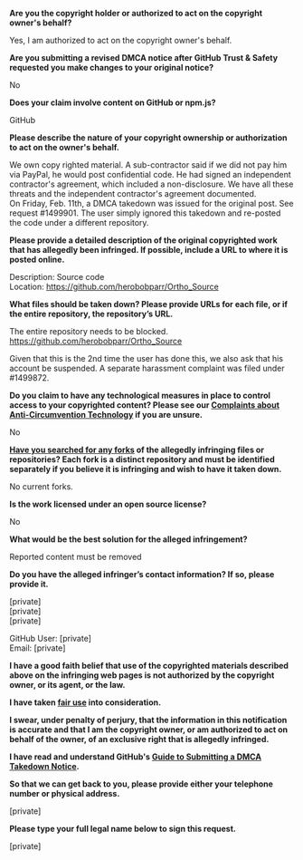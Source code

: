 **Are you the copyright holder or authorized to act on the copyright owner's behalf?**

Yes, I am authorized to act on the copyright owner's behalf.

**Are you submitting a revised DMCA notice after GitHub Trust & Safety requested you make changes to your original notice?**

No

**Does your claim involve content on GitHub or npm.js?**

GitHub

**Please describe the nature of your copyright ownership or authorization to act on the owner's behalf.**

We own copy righted material. A sub-contractor said if we did not pay him via PayPal, he would post confidential code. He had signed an independent contractor's agreement, which included a non-disclosure. We have all these threats and the independent contractor's agreement documented.  
On Friday, Feb. 11th, a DMCA takedown was issued for the original post. See request #1499901. The user simply ignored this takedown and re-posted the code under a different repository.

**Please provide a detailed description of the original copyrighted work that has allegedly been infringed. If possible, include a URL to where it is posted online.**

Description: Source code  
Location: https://github.com/herobobparr/Ortho_Source

**What files should be taken down? Please provide URLs for each file, or if the entire repository, the repository’s URL.**

The entire repository needs to be blocked.  
https://github.com/herobobparr/Ortho_Source

Given that this is the 2nd time the user has done this, we also ask that his account be suspended. A separate harassment complaint was filed under #1499872.

**Do you claim to have any technological measures in place to control access to your copyrighted content? Please see our <a href="https://docs.github.com/articles/guide-to-submitting-a-dmca-takedown-notice#complaints-about-anti-circumvention-technology">Complaints about Anti-Circumvention Technology</a> if you are unsure.**

No

**<a href="https://docs.github.com/articles/dmca-takedown-policy#b-what-about-forks-or-whats-a-fork">Have you searched for any forks</a> of the allegedly infringing files or repositories? Each fork is a distinct repository and must be identified separately if you believe it is infringing and wish to have it taken down.**

No current forks.

**Is the work licensed under an open source license?**

No

**What would be the best solution for the alleged infringement?**

Reported content must be removed

**Do you have the alleged infringer’s contact information? If so, please provide it.**

[private]  
[private]  
[private]  

GitHub User: [private]  
Email: [private]  

**I have a good faith belief that use of the copyrighted materials described above on the infringing web pages is not authorized by the copyright owner, or its agent, or the law.**

**I have taken <a href="https://www.lumendatabase.org/topics/22">fair use</a> into consideration.**

**I swear, under penalty of perjury, that the information in this notification is accurate and that I am the copyright owner, or am authorized to act on behalf of the owner, of an exclusive right that is allegedly infringed.**

**I have read and understand GitHub's <a href="https://docs.github.com/articles/guide-to-submitting-a-dmca-takedown-notice/">Guide to Submitting a DMCA Takedown Notice</a>.**

**So that we can get back to you, please provide either your telephone number or physical address.**

[private]  

**Please type your full legal name below to sign this request.**

[private]  
